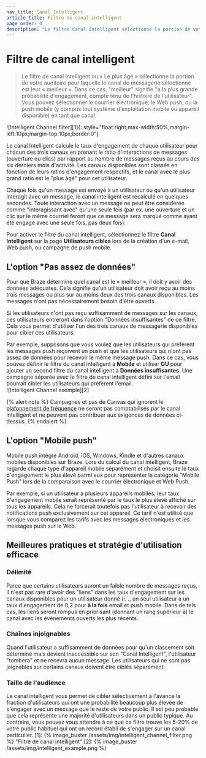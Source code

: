 ```yaml
---
nav_title: Canal Intelligent
article_title: Filtre de canal intelligent
page_order: 0
description: "Le filtre Canal Intelligent sélectionne la portion de votre auditoire pour laquelle le canal de messagerie sélectionné est leur meilleur canal. Dans ce cas, les meilleurs moyens ont la plus grande probabilité d'engagement, compte tenu de l'historique de l'utilisateur."
---
```


# Filtre de canal intelligent

> Le filtre de canal Intelligent ou « Le plus âgé » sélectionne la portion de votre auditoire pour laquelle le canal de messagerie sélectionné est leur « meilleur ». Dans ce cas, "meilleur" signifie "a la plus grande probabilité d'engagement, compte tenu de l'histoire de l'utilisateur". Vous pouvez sélectionner le courrier électronique, le Web push, ou la push mobile (y compris tout système d'exploitation mobile ou appareil disponible) en tant que canal.

!\[Intelligent Channel filter\]\[1\]{: style="float:right;max-width:50%;margin-left:10px;margin-top:10px;border:0"}

Le canal Intelligent calcule le taux d'engagement de chaque utilisateur pour chacun des trois canaux en prenant le ratio d'interactions de messages (ouverture ou clics) par rapport au nombre de messages reçus au cours des six derniers mois d'activité. Les canaux disponibles sont classés en fonction de leurs ratios d'engagement respectifs, et le canal avec le plus grand ratio est le "plus âgé" pour cet utilisateur.

Chaque fois qu'un message est envoyé à un utilisateur ou qu'un utilisateur interagit avec un message, le canal intelligent est recalculé en quelques secondes. Toute interaction avec un message ne peut être considérée comme "interagissant avec" qu'une seule fois (par ex. une ouverture et un clic sur le même courriel feront que ce message sera marqué comme ayant été engagé avec une seule fois, pas deux fois).

Pour activer le filtre du canal intelligent, sélectionnez le filtre **Canal Intelligent** sur la page **Utilisateurs cibles** lors de la création d'un e-mail, Web push, ou campagne de push mobile.

## L'option "Pas assez de données"

Pour que Braze détermine quel canal est le « meilleur », il doit y avoir des données adéquates. Cela signifie qu'un utilisateur doit avoir reçu au moins trois messages ou plus sur au moins deux des trois canaux disponibles. Les messages n'ont pas nécessairement besoin d'être ouverts.

Si les utilisateurs n'ont pas reçu suffisamment de messages sur les canaux, ces utilisateurs entreront dans l'option "Données insuffisantes" de ce filtre. Cela vous permet d'utiliser l'un des trois canaux de messagerie disponibles pour cibler ces utilisateurs.

Par exemple, supposons que vous voulez que les utilisateurs qui préfèrent les messages push reçoivent un push et que les utilisateurs qui n'ont pas assez de données pour recevoir le même message push. Dans ce cas, vous pouvez définir le filtre du canal intelligent à **Mobile** et utiliser **OU** pour ajouter un second filtre du canal intelligent à **Données insuffisantes**. Une campagne séparée avec le filtre de canal intelligent défini sur l'email pourrait cibler les utilisateurs qui préfèrent l'email.<br>!\[Intelligent Channel exemple\]\[2\]

{% alert note %}
Campagnes et pas de Canvas qui ignorent le [plafonnement de fréquence]({{site.baseurl}}/user_guide/engagement_tools/campaigns/testing_and_more/rate-limiting/#delivery-rules) ne seront pas comptabilisés par le canal intelligent et ne peuvent pas contribuer aux exigences de données ci-dessus.
{% endalert %}

## L'option "Mobile push"

Mobile push intègre Android, iOS, Windows, Kindle et d'autres canaux mobiles disponibles sur Braze. Lors du calcul du canal intelligent, Braze regarde chaque type d'appareil mobile séparément et choisit ensuite le taux d'engagement le plus élevé parmi eux pour représenter la catégorie "Mobile Push" lors de la comparaison avec le courrier électronique et Web Push.

Par exemple, si un utilisateur a plusieurs appareils mobiles, leur taux d'engagement mobile serait représenté par le taux le plus élevé affiché sur tous les appareils. Cela ne forcerait toutefois pas l'utilisateur à recevoir des notifications push exclusivement sur cet appareil. Ce tarif n'est utilisé que lorsque vous comparez les tarifs avec les messages électroniques et les messages push sur le Web.

## Meilleures pratiques et stratégie d'utilisation efficace

### Délimité

Parce que certains utilisateurs auront un faible nombre de messages reçus, Il n'est pas rare d'avoir des "liens" dans les taux d'engagement sur les canaux disponibles pour un utilisateur donné (i. ., un seul utilisateur a un taux d'engagement de 0,2 pour **à la fois** email et push mobile. Dans de tels cas, les liens seront rompus en priorisant (donnant un rang supérieur à) le canal avec les événements ouverts les plus récents.

### Chaînes injoignables

Quand l'utilisateur a suffisamment de données pour qu'un classement soit déterminé mais devient inaccessible sur son "Canal Intelligent", l'utilisateur "tombera" et ne recevra aucun message. Les utilisateurs qui ne sont pas joignables sur certains canaux doivent être ciblés séparément.

### Taille de l'audience

Le canal intelligent vous permet de cibler sélectivement à l'avance la fraction d'utilisateurs qui ont une probabilité beaucoup plus élevée de s'engager avec un message que le reste de votre public. Il est peu probable que cela représente une majorité d'utilisateurs dans un public typique. Au contraire, vous pouvez vous attendre à ce que ce filtre trouve les 5-20% de votre public habituel qui ont un record établi de s'engager sur un canal particulier.
[1]: {% image_buster /assets/img/intelligent_channel_filter.png %} "Filtre de canal intelligent" [2]: {% image_buster /assets/img/intelligent_example.png %}